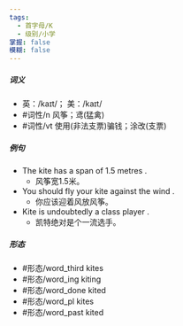 ```yaml
---
tags:
  - 首字母/K
  - 级别/小学
掌握: false
模糊: false
---
```

##### 词义
- 英：/kaɪt/； 美：/kaɪt/
- #词性/n  风筝；鸢(猛禽)
- #词性/vt  使用(非法支票)骗钱；涂改(支票)
##### 例句
- The kite has a span of 1.5 metres .
	- 风筝宽1.5米。
- You should fly your kite against the wind .
	- 你应该迎着风放风筝。
- Kite is undoubtedly a class player .
	- 凯特绝对是个一流选手。
##### 形态
- #形态/word_third kites
- #形态/word_ing kiting
- #形态/word_done kited
- #形态/word_pl kites
- #形态/word_past kited
